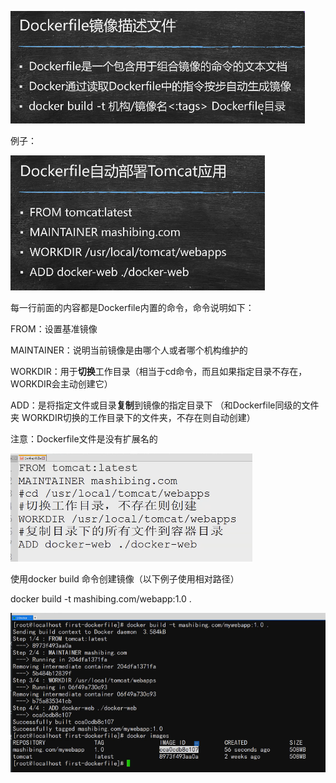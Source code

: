 ![image-20201223152625024](images/image-20201223152625024.png)

例子：

![image-20201223152728978](images/image-20201223152728978.png)

每一行前面的内容都是Dockerfile内置的命令，命令说明如下：

FROM：设置基准镜像

MAINTAINER：说明当前镜像是由哪个人或者哪个机构维护的

WORKDIR：用于**切换**工作目录（相当于cd命令，而且如果指定目录不存在，WORKDIR会主动创建它） 

ADD：是将指定文件或目录**复制**到镜像的指定目录下  （和Dockerfile同级的文件夹  WORKDIR切换的工作目录下的文件夹，不存在则自动创建）

注意：Dockerfile文件是没有扩展名的

![image-20201223154628589](images/image-20201223154628589.png)

使用docker build 命令创建镜像（以下例子使用相对路径）

docker build -t mashibing.com/webapp:1.0 .

![image-20201223154534277](images/image-20201223154534277.png)